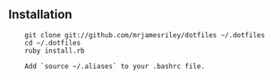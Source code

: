 ## Installation

        git clone git://github.com/mrjamesriley/dotfiles ~/.dotfiles
        cd ~/.dotfiles
        ruby install.rb

        Add `source ~/.aliases` to your .bashrc file.


